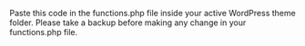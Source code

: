 Paste this code in the functions.php file inside your active WordPress theme folder. Please take a backup before making any change in your functions.php file.

